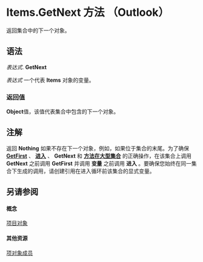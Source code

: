 
# Items.GetNext 方法 （Outlook）

返回集合中的下一个对象。


## 语法

 _表达式_. **GetNext**

 _表达式_ 一个代表 **Items** 对象的变量。


### 返回值

 **Object**值，该值代表集合中包含的下一个对象。


## 注解

返回 **Nothing** 如果不存在下一个对象，例如，如果位于集合的末尾。为了确保 **[GetFirst](142a6174-118e-6256-0511-8ae9e142e555.md)** 、 **[进入](d02a20be-19fc-fb6e-feff-b66ca0273beb.md)** 、 **GetNext** 和 **[方法在大型集合](5dde47f8-2bd8-fdbe-d6e7-b1381e8a97a6.md)** 的正确操作，在该集合上调用 **GetNext** 之前调用 **GetFirst** 并调用 **变量** 之前调用 **进入** 。要确保您始终在同一集合下生成的调用，请创建引用在进入循环前该集合的显式变量。


## 另请参阅


#### 概念


[项目对象](3a99730b-e62a-5ca6-f6ec-911c95173242.md)
#### 其他资源


[项对象成员](bcc2cf6c-b6fb-e1a2-1d5c-d7e2bdf6b7dc.md)